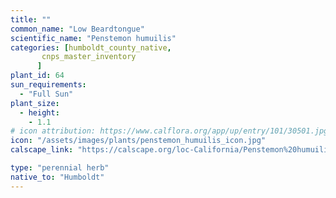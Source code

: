 ```yaml
---
title: ""
common_name: "Low Beardtongue"
scientific_name: "Penstemon humuilis"
categories: [humboldt_county_native,
       cnps_master_inventory
      ]
plant_id: 64
sun_requirements:
  - "Full Sun"
plant_size:
  - height: 
    - 1.1
# icon attribution: https://www.calflora.org/app/up/entry/101/30501.jpg 
icon: "/assets/images/plants/penstemon_humuilis_icon.jpg"
calscape_link: "https://calscape.org/loc-California/Penstemon%20humuilis(%20)"

type: "perennial herb"
native_to: "Humboldt"
---
```



